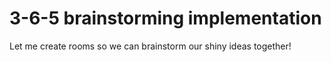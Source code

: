 # 3-6-5 brainstorming implementation

Let me create rooms so we can brainstorm our shiny ideas together!

